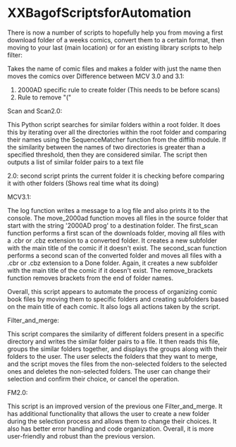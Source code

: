 # XXBagofScriptsforAutomation
There is now a number of scripts to hopefully help you from moving a first download folder of a weeks comics, convert them to a certain format, then moving to your last (main location) or for an existing library scripts to help filter:


Takes the name of comic files and makes a folder with just the name then moves the comics over
Difference between MCV 3.0 and 3.1:

1. 2000AD specific rule to create folder (This needs to be before scans)
2. Rule to remove "("


Scan and Scan2.0:

This Python script searches for similar folders within a root folder. 
It does this by iterating over all the directories within the root folder and comparing their names using the SequenceMatcher function from the difflib module. 
If the similarity between the names of two directories is greater than a specified threshold, then they are considered similar. 
The script then outputs a list of similar folder pairs to a text file

2.0:
second script prints the current folder it is checking before comparing it with other folders
(Shows real time what its doing)

MCV3.1:

The log function writes a message to a log file and also prints it to the console. The move_2000ad function moves all files in the source folder that start with the string '2000AD prog' to a destination folder. 
The first_scan function performs a first scan of the downloads folder, moving all files with a .cbr or .cbz extension to a converted folder. 
It creates a new subfolder with the main title of the comic if it doesn't exist. 
The second_scan function performs a second scan of the converted folder and moves all files with a .cbr or .cbz extension to a Done folder. 
Again, it creates a new subfolder with the main title of the comic if it doesn't exist. The remove_brackets function removes brackets from the end of folder names.

Overall, this script appears to automate the process of organizing comic book files by moving them to specific folders and creating subfolders based on the main title of each comic. 
It also logs all actions taken by the script.

Filter_and_merge:

This script compares the similarity of different folders present in a specific directory and writes the similar folder pairs to a file. 
It then reads this file, groups the similar folders together, and displays the groups along with their folders to the user. 
The user selects the folders that they want to merge, and the script moves the files from the non-selected folders to the selected ones and deletes the non-selected folders. 
The user can change their selection and confirm their choice, or cancel the operation.

FM2.0:

This script is an improved version of the previous one Filter_and_merge. It has additional functionality that allows the user to create a new folder during the selection process and allows them to change their choices. 
It also has better error handling and code organization. Overall, it is more user-friendly and robust than the previous version.

